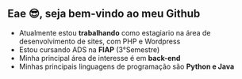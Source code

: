 ## Eae 😎, seja bem-vindo ao meu Github

- Atualmente estou **trabalhando** como estagiario na área de desenvolvimento de sites, com PHP e Wordpress
- Estou cursando ADS na **FIAP** (3°Semestre)
- Minha principal área de interesse é em **back-end** 
- Minhas principais linguagens de programação são **Python e Java**


<!--
**jeffsdac/jeffsdac** is a ✨ _special_ ✨ repository because its `README.md` (this file) appears on your GitHub profile.

Here are some ideas to get you started:

- 🔭 I’m currently working on ...
- 🌱 I’m currently learning ...
- 👯 I’m looking to collaborate on ...
- 🤔 I’m looking for help with ...
- 💬 Ask me about ...
- 📫 How to reach me: ...
- 😄 Pronouns: ...
- ⚡ Fun fact: ...
-->
